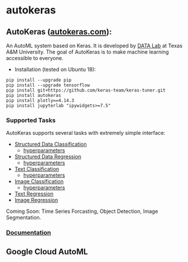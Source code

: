 # autokeras

## AutoKeras ([autokeras.com](https://autokeras.com)): 
An AutoML system based on Keras. It is developed by [DATA Lab](http://faculty.cs.tamu.edu/xiahu/index.html) at Texas A&M University. The goal of AutoKeras is to make machine learning accessible to everyone.
* Installation (tested on Ubuntu 18):
```
pip install --upgrade pip
pip install --upgrade tensorflow
pip install git+https://github.com/keras-team/keras-tuner.git
pip install autokeras
pip install plotly==4.14.3
pip install jupyterlab "ipywidgets>=7.5"
```

### Supported Tasks
AutoKeras supports several tasks with extremely simple interface:
* [Structured Data Classification](structured_data_classification.ipynb)
  * [hyperparameters](structured_data_classifier_trial.json)
* [Structured Data Regression](structured_data_regression.ipynb)
  * [hyperparameters](structured_data_regressor_trial.json)
* [Text Classification](text_classification.ipynb)
  * [hyperparameters](text_classifier_trial.json)
* [Image Classification](image_classification.ipynb)
  * [hyperparameters](image_classifier_trial.json)
* [Text Regression](text_regression.ipynb)
* [Image Regression](image_regression.ipynb)

Coming Soon: Time Series Forcasting, Object Detection, Image Segmentation.

### [Documentation](https://autokeras.com/block)

## Google Cloud AutoML